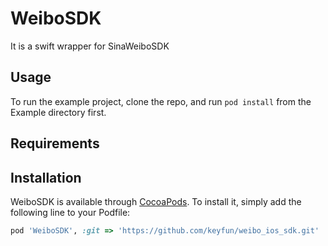 # WeiboSDK
It is a swift wrapper for SinaWeiboSDK

## Usage

To run the example project, clone the repo, and run `pod install` from the Example directory first.

## Requirements

## Installation

WeiboSDK is available through [CocoaPods](http://cocoapods.org). To install
it, simply add the following line to your Podfile:

```ruby
pod 'WeiboSDK', :git => 'https://github.com/keyfun/weibo_ios_sdk.git'
```